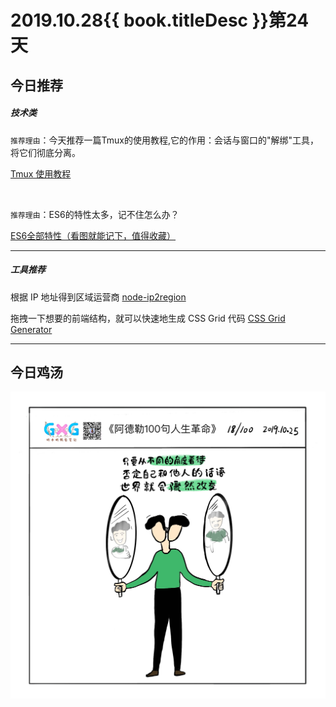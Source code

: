 # 2019.10.28{{ book.titleDesc }}第24天

## 今日推荐

##### 技术类

 `推荐理由`：今天推荐一篇Tmux的使用教程,它的作用：会话与窗口的"解绑"工具，将它们彻底分离。

 [Tmux 使用教程](http://www.ruanyifeng.com/blog/2019/10/tmux.html)

<br>

 `推荐理由`：ES6的特性太多，记不住怎么办？

[ES6全部特性（看图就能记下，值得收藏）](https://juejin.im/post/5d9bf530518825427b27639d?utm_source=gold_browser_extension)

---
##### 工具推荐

根据 IP 地址得到区域运营商
[node-ip2region](https://github.com/yourtion/node-ip2region)


拖拽一下想要的前端结构，就可以快速地生成 CSS Grid 代码
[CSS Grid Generator](https://cssgrid-generator.netlify.com/)

---
## 今日鸡汤

![](../../images/20191025.jpeg)


